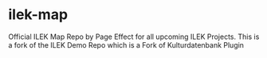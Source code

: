 # ilek-map

Official ILEK Map Repo by Page Effect for all upcoming ILEK Projects. This is a fork of the ILEK Demo Repo which is a Fork of Kulturdatenbank Plugin
